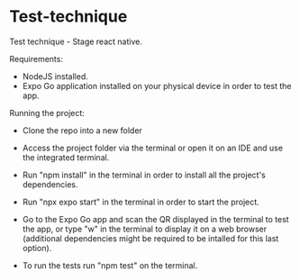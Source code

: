 # Test-technique
Test technique - Stage react native.

Requirements: 
- NodeJS installed.
- Expo Go application installed on your physical device in order to test the app.

Running the project: 

- Clone the repo into a new folder
- Access the project folder via the terminal or open it on an IDE and use the integrated terminal.
- Run "npm install" in the terminal in order to install all the project's dependencies.
- Run "npx expo start" in the terminal in order to start the project.
- Go to the Expo Go app and scan the QR displayed in the terminal to test the app,
  or type "w" in the terminal to display it on a web browser (additional dependencies might be required to be intalled for this last option).

- To run the tests run "npm test" on the terminal.
